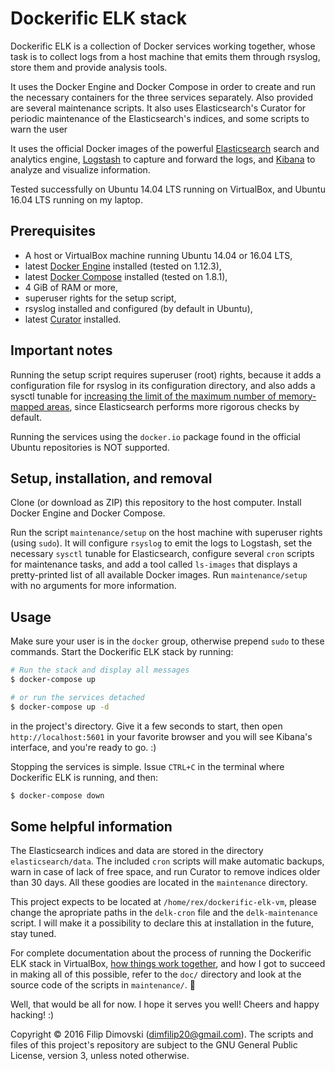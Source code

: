 # Dockerific ELK stack

Dockerific ELK is a collection of Docker services working together, whose task is to collect logs from a host machine that emits them through rsyslog, store them and provide analysis tools.

It uses the Docker Engine and Docker Compose in order to create and run the necessary containers for the three services separately. Also provided are several maintenance scripts. It also uses Elasticsearch's Curator for periodic maintenance of the Elasticsearch's indices, and some scripts to warn the user 

It uses the official Docker images of the powerful [Elasticsearch](https://registry.hub.docker.com/_/elasticsearch/) search and analytics engine, [Logstash](https://registry.hub.docker.com/_/logstash/) to capture and forward the logs, and [Kibana](https://registry.hub.docker.com/_/kibana/) to analyze and visualize information.

Tested successfully on Ubuntu 14.04 LTS running on VirtualBox, and Ubuntu 16.04 LTS running on my laptop.

## Prerequisites

* A host or VirtualBox machine running Ubuntu 14.04 or 16.04 LTS,
* latest [Docker Engine](https://docs.docker.com/engine/installation/) installed (tested on 1.12.3),
* latest [Docker Compose](https://docs.docker.com/compose/install/) installed (tested on 1.8.1),
* 4 GiB of RAM or more,
* superuser rights for the setup script,
* rsyslog installed and configured (by default in Ubuntu),
* latest [Curator](https://www.elastic.co/guide/en/elasticsearch/client/curator/current/apt-repository.html) installed.

## Important notes

Running the setup script requires superuser (root) rights, because it adds a configuration file for rsyslog in its configuration directory, and also adds a sysctl tunable for [increasing the limit of the maximum number of memory-mapped areas](http://stackoverflow.com/a/11685165), since Elasticsearch performs more rigorous checks by default.

Running the services using the `docker.io` package found in the official Ubuntu repositories is NOT supported.

## Setup, installation, and removal

Clone (or download as ZIP) this repository to the host computer. Install Docker Engine and Docker Compose.

Run the script `maintenance/setup` on the host machine with superuser rights (using `sudo`). It will configure `rsyslog` to emit the logs to Logstash, set the necessary `sysctl` tunable for Elasticsearch, configure several `cron` scripts for maintenance tasks, and add a tool called `ls-images` that displays a pretty-printed list of all available Docker images. Run `maintenance/setup` with no arguments for more information.

## Usage

Make sure your user is in the `docker` group, otherwise prepend `sudo` to these commands. Start the Dockerific ELK stack by running:

```sh
# Run the stack and display all messages
$ docker-compose up

# or run the services detached
$ docker-compose up -d
```

in the project's directory. Give it a few seconds to start, then open `http://localhost:5601` in your favorite browser and you will see Kibana's interface, and you're ready to go. :)

Stopping the services is simple. Issue `CTRL+C` in the terminal where Dockerific ELK is running, and then:

```sh
$ docker-compose down
```

## Some helpful information

The Elasticsearch indices and data are stored in the directory `elasticsearch/data`. The included `cron` scripts will make automatic backups, warn in case of lack of free space, and run Curator to remove indices older than 30 days. All these goodies are located in the `maintenance` directory.

This project expects to be located at `/home/rex/dockerific-elk-vm`, please change the apropriate paths in the `delk-cron` file and the `delk-maintenance` script. I will make it a possibility to declare this at installation in the future, stay tuned.

For complete documentation about the process of running the Dockerific ELK stack in VirtualBox, [how things work together](doc/how_everything_works.md), and how I got to succeed in making all of this possible, refer to the `doc/` directory and look at the source code of the scripts in `maintenance/`. :bear:

Well, that would be all for now. I hope it serves you well! Cheers and happy hacking! :)

Copyright © 2016 Filip Dimovski (dimfilip20@gmail.com). The scripts and files of this project's repository are subject to the GNU General Public License, version 3, unless noted otherwise.
